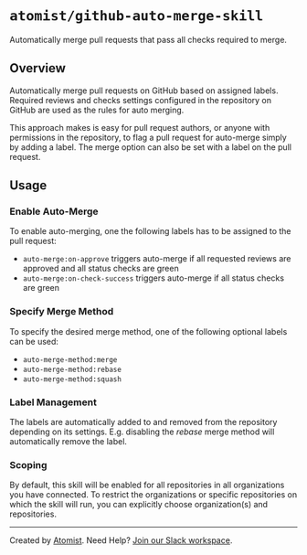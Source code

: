 # `atomist/github-auto-merge-skill`

Automatically merge pull requests that pass all checks required to merge.

## Overview

Automatically merge pull requests on GitHub based on assigned labels. Required reviews 
and checks settings configured in the repository on GitHub are used as the rules for auto 
merging. 

This approach makes is easy for pull request authors, or anyone with permissions in the 
repository, to flag a pull request for auto-merge simply by adding a label. The merge 
option can also be set with a label on the pull request.

## Usage

### Enable Auto-Merge

To enable auto-merging, one the following labels has to be assigned to the pull request:

 * `auto-merge:on-approve` triggers auto-merge if all requested reviews are approved and all status checks are green
 * `auto-merge:on-check-success` triggers auto-merge if all status checks are green 

### Specify Merge Method

To specify the desired merge method, one of the following optional labels can be used:

 * `auto-merge-method:merge`
 * `auto-merge-method:rebase`
 * `auto-merge-method:squash`
 
### Label Management

The labels are automatically added to and removed from the repository depending on its settings.
E.g. disabling the _rebase_ merge method will automatically remove the label.

### Scoping

By default, this skill will be enabled for all repositories in all organizations you have connected. 
To restrict the organizations or specific repositories on which the skill will run, you can explicitly 
choose organization(s) and repositories.

---

Created by [Atomist][atomist].
Need Help?  [Join our Slack workspace][slack].

[atomist]: https://atomist.com/ (Atomist - How Teams Deliver Software)
[slack]: https://join.atomist.com/ (Atomist Community Slack) 
 
